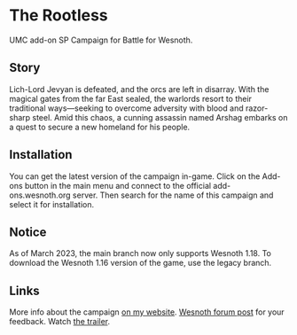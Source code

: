 # The Rootless

UMC add-on SP Campaign for Battle for Wesnoth.

## Story

Lich-Lord Jevyan is defeated, and the orcs are left in disarray. With the magical gates from the far East sealed, the warlords resort to their traditional ways—seeking to overcome adversity with blood and razor-sharp steel. Amid this chaos, a cunning assassin named Arshag embarks on a quest to secure a new homeland for his people.

## Installation

You can get the latest version of the campaign in-game. Click on the Add-ons button in the main menu and connect to the official add-ons.wesnoth.org server. Then search for the name of this campaign and select it for installation.

## Notice

As of March 2023, the main branch now only supports Wesnoth 1.18. To download the Wesnoth 1.16 version of the game, use the legacy branch.

## Links

More info about the campaign [on my website](https://www.anekron.cz/posts/2023-10-28-the-rootless/).
[Wesnoth forum post](https://forums.wesnoth.org/viewtopic.php?t=57295) for your feedback.
Watch [the trailer](https://odysee.com/@Anekron:0/TheRootless:6).
